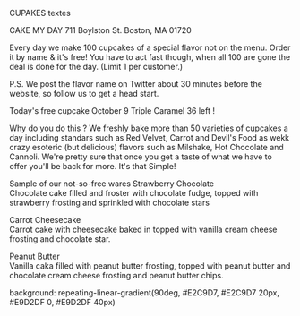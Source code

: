 CUPAKES textes 

CAKE MY DAY
711 Boylston St.
Boston, MA 01720

Every day we make 100 cupcakes of a special flavor not on the menu. Order it by name & it's free! You have to act fast though, when all 100 are gone the deal is done for the day. (Limit 1 per customer.) 

 P.S. We post the flavor name on Twitter about 30 minutes before the website, so follow us to get a head start.

 Today's free cupcake
 October 9
 Triple Caramel
 36 left !

 Why do you do this ?
 We freshly bake more than 50 varieties of cupcakes a day including standars such as Red Velvet, Carrot and Devil's Food as wekk crazy esoteric (but delicious) flavors such as Milshake, Hot Chocolate and Cannoli. We're pretty sure that once you get a taste of what we have to offer you'll be back for more. It's that Simple!
 
 Sample of our not-so-free wares
 Strawberry Chocolate<br> Chocolate cake filled and froster with chocolate fudge, topped with strawberry frosting and sprinkled with chocolate stars
 
 Carrot Cheesecake<br> Carrot cake with cheesecake baked in topped with vanilla cream cheese frosting and chocolate star.
 
 Peanut Butter<br> Vanilla caka filled with peanut butter frosting, topped with peanut butter and chocolate cream cheese frosting and peanut butter chips.

 background: repeating-linear-gradient(90deg, #E2C9D7, #E2C9D7 20px, #E9D2DF 0, #E9D2DF 40px)
